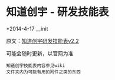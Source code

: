 # 知道创宇 - 研发技能表

*2014-4-17 __init

原文：[知道创宇研发技能表v2.2](http://blog.knownsec.com/Knownsec_RD_Checklist/v2.2.html )

可能会随时更新，以官网为准
```
知道创宇技能表内容参见wiki
文件夹内为可能有用的附件之类的东西
```
